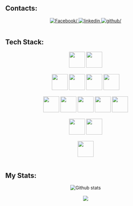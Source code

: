 ## Contacts: 

<div align="center">
    <a href=https://www.facebook.com/profile.php?id=100009701613657 target="_blank">
            <img src=https://img.shields.io/badge/Lê_Việt_Anh-%2300acee.svg?color=405DE6&style=for-the-badge&logo=facebook&logoColor=white  alt=Facebook/>
    </a>
    <a href=https://www.linkedin.com/in/viet-anh-le-033b29227/ target="_blank">
            <img src=https://img.shields.io/badge/Viet_Anh_Le-%2300acee.svg?color=02baed&style=for-the-badge&logo=linkedin&logoColor=white alt=linkedin />
    </a>
    <a href=https://github.com/VietAnh188>
            <img src=https://img.shields.io/badge/VietAnh188-%2300acee.svg?color=afb3ba&style=for-the-badge&logo=github&logoColor=white alt=github/>
    </a>
</div>

</br>

## Tech Stack:

<div align=center>
    <img width=50 src="https://cdn.jsdelivr.net/gh/devicons/devicon/icons/typescript/typescript-original.svg" />
    <img width=50 src="https://cdn.jsdelivr.net/gh/devicons/devicon/icons/javascript/javascript-original.svg" />
    </br>
    </br>
    <img width=50 src="https://cdn.jsdelivr.net/gh/devicons/devicon/icons/nodejs/nodejs-original.svg" />
    <img width=50 src="https://cdn.jsdelivr.net/gh/devicons/devicon/icons/nestjs/nestjs-plain.svg" />
    <img width=50 src="https://cdn.jsdelivr.net/gh/devicons/devicon/icons/express/express-original.svg" />
    <img width=50 src="https://cdn.jsdelivr.net/gh/devicons/devicon/icons/graphql/graphql-plain.svg" />
    </br>
    </br>
    <img width=50 src="https://cdn.jsdelivr.net/gh/devicons/devicon/icons/react/react-original.svg" />
    <img width=50 src="https://cdn.jsdelivr.net/gh/devicons/devicon/icons/nextjs/nextjs-original.svg" />
    <img width=50 src="https://cdn.jsdelivr.net/gh/devicons/devicon/icons/tailwindcss/tailwindcss-plain.svg"/>   
    <img width=50 src="https://cdn.jsdelivr.net/gh/devicons/devicon/icons/bootstrap/bootstrap-original.svg" />
    <img width=50 src="https://cdn.jsdelivr.net/gh/devicons/devicon/icons/sass/sass-original.svg" />
    </br>
    </br>
    <img width=50 src="https://cdn.jsdelivr.net/gh/devicons/devicon/icons/mysql/mysql-original.svg" /> 
    <img width=50 src="https://cdn.jsdelivr.net/gh/devicons/devicon/icons/mongodb/mongodb-original.svg" />
    </br>
    </br>
    <img width=50 src="https://icongr.am/devicon/docker-original.svg?size=128&color=currentColor" />
</div>

</br>

## My Stats:

<div align=center>
    <img src="https://github-readme-stats.vercel.app/api?username=BrianLe188&show_icons=true&theme=tokyonight" alt="Github stats"/>
    </br>
    </br>
    <img src="https://github-readme-stats.vercel.app/api/top-langs/?username=BrianLe188&langs_count=5"/>
</div>
